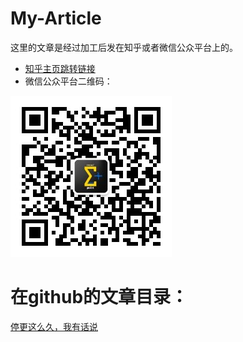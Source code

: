 # My-Article
这里的文章是经过加工后发在知乎或者微信公众平台上的。

- [知乎主页跳转链接](https://www.zhihu.com/people/donghuibiao/posts)
- 微信公众平台二维码：

![微信公众平台二维码：](https://github.com/rovesoul/My-Article/blob/master/%E5%85%AC%E4%BC%97%E5%8F%B7%E4%BA%8C%E7%BB%B4%E7%A0%81.jpg)


# 在github的文章目录：
[停更这么久，我有话说](https://github.com/rovesoul/My-Article/blob/master/%E5%81%9C%E6%9B%B4%E8%BF%99%E4%B9%88%E4%B9%85%EF%BC%8C%E6%88%91%E6%9C%89%E8%AF%9D%E8%AF%B4.md)
